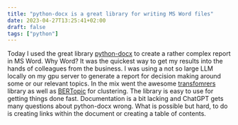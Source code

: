 ```yaml
---
title: "python-docx is a great library for writing MS Word files"
date: 2023-04-27T13:25:41+02:00
draft: false
tags: ["python"]
---
```


Today I used the great library [python-docx](https://python-docx.readthedocs.io/en/latest/user/install.html) to create a rather complex report in MS Word. Why Word? It was the quickest way to get my results into the hands of colleagues from the business. I was using a not so large LLM locally on my gpu server to generate a report for decision making around some or our relevant topics. In the mix went the awesome [transfomrers](https://pypi.org/project/transformers/) library as well as [BERTopic](https://maartengr.github.io/BERTopic/index.html) for clustering. The library is easy to use for getting things done fast. Documentation is a bit lacking and ChatGPT gets many questions about python-docx wrong. What is possible but hard, to do is creating links within the document or creating a table of contents.